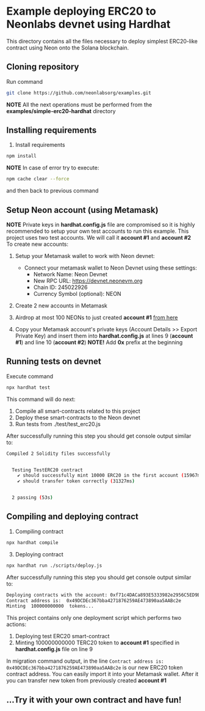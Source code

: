 # Example deploying ERC20 to Neonlabs devnet using Hardhat

This directory contains all the files necessary to deploy simplest ERC20-like contract using Neon onto the Solana blockchain.

## Cloning repository

Run command

```sh
git clone https://github.com/neonlabsorg/examples.git
```

**NOTE** All the next operations must be performed from the **examples/simple-erc20-hardhat** directory

## Installing requirements

1. Install requirements

```sh
npm install
```

**NOTE** In case of error try to execute:

```sh
npm cache clear --force
```

and then back to previous command

## Setup Neon account (using Metamask)

**NOTE** Private keys in **hardhat.config.js** file are compromised so it is highly recommended to setup your own test
accounts to run this example. This project uses two test accounts. We will call it **account #1** and **account #2**
To create new accounts:

1. Setup your Metamask wallet to work with Neon devnet:

   - Connect your metamask wallet to Neon Devnet using these settings:
     - Network Name: Neon Devnet
     - New RPC URL: https://devnet.neonevm.org
     - Chain ID: 245022926
     - Currency Symbol (optional): NEON

2. Create 2 new accounts in Metamask
3. Airdrop at most 100 NEONs to just created **account #1** [from here](https://neonfaucet.org/)
4. Copy your Metamask account's private keys (Account Details >> Export Private Key) and insert them into **hardhat.config.js**
   at lines 9 (**account #1**) and line 10 (**account #2**) **NOTE!** Add **0x** prefix at the beginning

## Running tests on devnet

Execute command

```sh
npx hardhat test
```

This command will do next:

1. Compile all smart-contracts related to this project
2. Deploy these smart-contracts to the Neon devnet
3. Run tests from ./test/test_erc20.js

After successfully running this step you should get console output similar to:

```sh
Compiled 2 Solidity files successfully


  Testing TestERC20 contract
    ✔ should successfully mint 10000 ERC20 in the first account (15967ms)
    ✔ should transfer token correctly (31327ms)


  2 passing (53s)

```

## Compiling and deploying contract

1. Compiling contract

```sh
npx hardhat compile
```

3. Deploying contract

```sh
npx hardhat run ./scripts/deploy.js
```

After successfully running this step you should get console output similar to:

```sh
Deploying contracts with the account: 0xf71c4DACa893E5333982e2956C5ED9B648818376
Contract address is:  0x49DCDEc367bba4271876259AE473890aa5AABc2e
Minting  100000000000  tokens...

```

This project contains only one deployment script which performs two actions:

1. Deploying test ERC20 smart-contract
2. Minting 100000000000 TERC20 token
   to **account #1** specified in **hardhat.config.js** file on line 9

In migration command output, in the line `Contract address is: 0x49DCDEc367bba4271876259AE473890aa5AABc2e` is our
new ERC20 token contract address. You can easily import it into your Metamask wallet. After it you can transfer new
token from previously created **account #1**

## ...Try it with your own contract and have fun!
